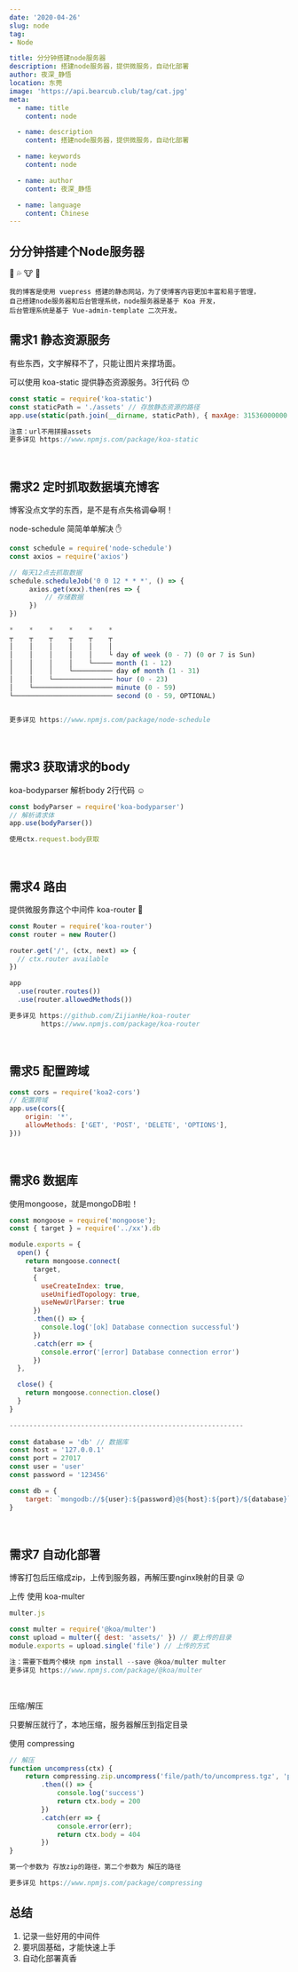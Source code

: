 ```yaml
---
date: '2020-04-26'
slug: node
tag:
- Node

title: 分分钟搭建node服务器
description: 搭建node服务器，提供微服务，自动化部署
author: 夜深_静悟
location: 东莞
image: 'https://api.bearcub.club/tag/cat.jpg'
meta:
  - name: title
    content: node

  - name: description
    content: 搭建node服务器，提供微服务，自动化部署

  - name: keywords
    content: node

  - name: author
    content: 夜深_静悟

  - name: language
    content: Chinese
---
```


## 分分钟搭建个Node服务器

:syringe:  :sweat_drops:  :cow:  :beer:

```nginx
我的博客是使用 vuepress 搭建的静态网站，为了使博客内容更加丰富和易于管理，
自己搭建node服务器和后台管理系统，node服务器是基于 Koa 开发，
后台管理系统是基于 Vue-admin-template 二次开发。
```



## 需求1 静态资源服务

有些东西，文字解释不了，只能让图片来撑场面。

可以使用 koa-static 提供静态资源服务。3行代码 :kissing_smiling_eyes:

```javascript
const static = require('koa-static')
const staticPath = './assets' // 存放静态资源的路径
app.use(static(path.join(__dirname, staticPath), { maxAge: 31536000000 }))

注意：url不用拼接assets 
更多详见 https://www.npmjs.com/package/koa-static
```



<br />



## 需求2 定时抓取数据填充博客 

博客没点文学的东西，是不是有点失格调:joy:啊！

node-schedule 简简单单解决 :hand:

```javascript
const schedule = require('node-schedule')
const axios = require('axios')

// 每天12点去抓取数据
schedule.scheduleJob('0 0 12 * * *', () => {
     axios.get(xxx).then(res => {
         // 存储数据
     })
})

*    *    *    *    *    *
┬    ┬    ┬    ┬    ┬    ┬
│    │    │    │    │    │
│    │    │    │    │    └ day of week (0 - 7) (0 or 7 is Sun)
│    │    │    │    └───── month (1 - 12)
│    │    │    └────────── day of month (1 - 31)
│    │    └─────────────── hour (0 - 23)
│    └──────────────────── minute (0 - 59)
└───────────────────────── second (0 - 59, OPTIONAL)


更多详见 https://www.npmjs.com/package/node-schedule
```



<br />



## 需求3 获取请求的body 

koa-bodyparser  解析body 2行代码 :relaxed:

```javascript
const bodyParser = require('koa-bodyparser')
// 解析请求体
app.use(bodyParser())

使用ctx.request.body获取 
```



<br />



## 需求4 路由

提供微服务靠这个中间件 koa-router :muscle:

```js
const Router = require('koa-router')
const router = new Router()

router.get('/', (ctx, next) => {
  // ctx.router available
})

app
  .use(router.routes())
  .use(router.allowedMethods())

更多详见 https://github.com/ZijianHe/koa-router
        https://www.npmjs.com/package/koa-router
```



<br>



## 需求5 配置跨域

```js
const cors = require('koa2-cors')
// 配置跨域
app.use(cors({
    origin: '*',
    allowMethods: ['GET', 'POST', 'DELETE', 'OPTIONS'],
}))
```



<br />



## 需求6 数据库

使用mongoose，就是mongoDB啦！

```js
const mongoose = require('mongoose');
const { target } = require('../xx').db

module.exports = {
  open() {
    return mongoose.connect(
      target,
      {
        useCreateIndex: true,
        useUnifiedTopology: true,
        useNewUrlParser: true
      })
      .then(() => {
        console.log('[ok] Database connection successful')
      })
      .catch(err => {
        console.error('[error] Database connection error')
      })
  },

  close() {
    return mongoose.connection.close()
  }
}

-----------------------------------------------------------
    
const database = 'db' // 数据库
const host = '127.0.0.1'
const port = 27017
const user = 'user'
const password = '123456'

const db = {
    target: `mongodb://${user}:${password}@${host}:${port}/${database}`
}
```



<br />



## 需求7 自动化部署 

博客打包后压缩成zip，上传到服务器，再解压要nginx映射的目录 :stuck_out_tongue_winking_eye:

上传 使用 koa-multer 

```js
multer.js

const multer = require('@koa/multer')
const upload = multer({ dest: 'assets/' }) // 要上传的目录
module.exports = upload.single('file') // 上传的方式

注：需要下载两个模块 npm install --save @koa/multer multer 
更多详见 https://www.npmjs.com/package/@koa/multer
```

<br />

压缩/解压 

只要解压就行了，本地压缩，服务器解压到指定目录

使用 compressing

```js
// 解压
function uncompress(ctx) {
    return compressing.zip.uncompress('file/path/to/uncompress.tgz', 'path/to/destination/dir')
        .then(() => {
            console.log('success')
            return ctx.body = 200
        })
        .catch(err => {
            console.error(err);
            return ctx.body = 404
        })
}

第一个参数为 存放zip的路径，第二个参数为 解压的路径

更多详见 https://www.npmjs.com/package/compressing
```

## 总结
1. 记录一些好用的中间件
2. 要巩固基础，才能快速上手
3. 自动化部署真香